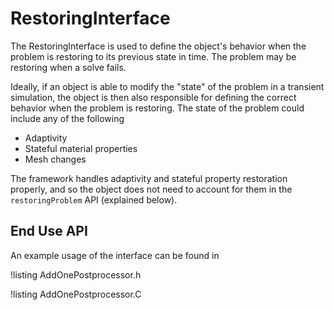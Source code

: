 # RestoringInterface

The RestoringInterface is used to define the object's behavior when the problem is restoring to its previous state in time.
The problem may be restoring when a solve fails.

Ideally, if an object is able to modify the "state" of the problem in a transient simulation, the object is then also
responsible for defining the correct behavior when the problem is restoring. The state of the problem could include any of the following

- Adaptivity
- Stateful material properties
- Mesh changes

The framework handles adaptivity and stateful property restoration properly, and so the object does not need to account
for them in the `restoringProblem` API (explained below).

## End Use API

An example usage of the interface can be found in

!listing AddOnePostprocessor.h

!listing AddOnePostprocessor.C
